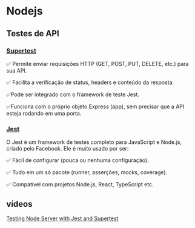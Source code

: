 # Nodejs

## Testes de API 

### [Supertest](https://github.com/ladjs/supertest)
✅ Permite enviar requisições HTTP (GET, POST, PUT, DELETE, etc.) para sua API.

✅ Facilita a verificação de status, headers e conteúdo da resposta.

✅Pode ser integrado com o framework de teste Jest.

✅Funciona com o próprio objeto Express (app), sem precisar que a API esteja rodando em uma porta.

### [Jest](https://jestjs.io/)
O Jest é um framework de testes completo para JavaScript e Node.js, criado pelo Facebook. Ele é muito usado por ser:

✅ Fácil de configurar (pouca ou nenhuma configuração).

✅ Tudo em um só pacote (runner, asserções, mocks, coverage).

✅ Compatível com projetos Node.js, React, TypeScript etc.


## vídeos
[Testing Node Server with Jest and Supertest](https://youtu.be/FKnzS_icp20)